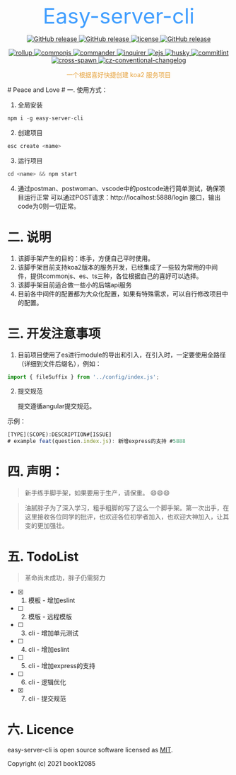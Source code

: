 <p align="center">
    <font size="50" color="#409EFF">Easy-server-cli</font>
</p>
<p align="center">
  <a href="#">
    <img src="https://img.shields.io/github/package-json/v/book12085/easy-server-cli" alt="GitHub release">
  </a>
  <a href="https://github.com/PanJiaChen/vue-element-admin/releases">
    <img src="https://img.shields.io/github/v/release/book12085/easy-server-cli" alt="GitHub release">
  </a>
  <a href="https://github.com/book12085/easy-server-cli/blob/master/LICENSE">
    <img src="https://img.shields.io/github/license/book12085/easy-server-cli" alt="license">
  </a>
  <a href="#">
    <img src="https://img.shields.io/github/last-commit/book12085/easy-server-cli" alt="GitHub release">
  </a>
</p>
<p align="center">
<a href="https://www.npmjs.com/package/rollup">
    <img src="https://img.shields.io/npm/v/rollup?color=yellowgreen&label=rollup" alt="rollup">
  </a>
  <a href="https://www.npmjs.com/package/@rollup/plugin-commonjs">
    <img src="https://img.shields.io/npm/v/@rollup/plugin-commonjs?label=%40rollup%2Fplugin-commonjs" alt="commonjs">
  </a>
  <a href="https://www.npmjs.com/package/commander">
    <img src="https://img.shields.io/npm/v/commander?color=green&label=commander" alt="commander">
  </a>
  <a href="https://www.npmjs.com/package/inquirer">
    <img src="https://img.shields.io/npm/v/inquirer?color=orange&label=inquirer" alt="inquirer">
  </a>
  <a href="https://www.npmjs.com/package/ejs">
    <img src="https://img.shields.io/npm/v/ejs?color=blue&label=ejs" alt="ejs">
  </a>
  <a href="https://www.npmjs.com/package/husky">
    <img src="https://img.shields.io/npm/v/husky?color=red&label=husky" alt="husky">
  </a>
  <a href="https://www.npmjs.com/package/commitlint">
    <img src="https://img.shields.io/npm/v/commitlint?color=success&label=commitlint" alt="commitlint">
  </a>
  <a href="https://www.npmjs.com/package/cross-spawn">
    <img src="https://img.shields.io/npm/v/cross-spawn?color=green&label=cross-spawn" alt="cross-spawn">
  </a>
  <a href="https://www.npmjs.com/package/cz-conventional-changelog">
    <img src="https://img.shields.io/npm/v/cz-conventional-changelog?color=9cf&label=cz-conventional-changelog" alt="cz-conventional-changelog">
  </a>
</p>
<p align="center">
    <font color="#E6A23C">一个根据喜好快捷创建 koa2 服务项目</font>
</p>
# Peace and Love
# 一. 使用方式：

1. 全局安装
```javascript
npm i -g easy-server-cli
```

2. 创建项目
```javascript
esc create <name>
```

3. 运行项目
```javascript
cd <name> && npm start
```

4. 通过postman、postwoman、vscode中的postcode进行简单测试，确保项目运行正常
可以通过POST请求：http://localhost:5888/login 接口，输出code为0则一切正常。

# 二. 说明
1. 该脚手架产生的目的：练手，方便自己平时使用。
2. 该脚手架目前支持koa2版本的服务开发，已经集成了一些较为常用的中间件，提供commonjs、es、ts三种，各位根据自己的喜好可以选择。
3. 该脚手架目前适合做一些小的后端api服务
4. 目前各中间件的配置都为大众化配置，如果有特殊需求，可以自行修改项目中的配置。

# 三. 开发注意事项
1. 目前项目使用了es进行module的导出和引入，在引入时，一定要使用全路径（详细到文件后缀名），例如：
```javascript
import { fileSuffix } from '../config/index.js';
```

2. 提交规范

    提交遵循angular提交规范。

示例：
```javascript
[TYPE](SCOPE):DESCRIPTION#[ISSUE]
# example feat(question.index.js): 新增express的支持 #5888
```

# 四. 声明：

> 新手练手脚手架，如果要用于生产，请保重。  :smile::smile::smile:

> 油腻胖子为了深入学习，粗手粗脚的写了这么一个脚手架。第一次出手，在这里接收各位同学的批评，也欢迎各位初学者加入，也欢迎大神加入，让其变的更加强壮。

# 五. TodoList

> 革命尚未成功，胖子仍需努力

- [x] 1. 模板 - 增加eslint
- [ ] 2. 模版 - 远程模版
- [ ] 3. cli - 增加单元测试
- [ ] 4. cli - 增加eslint
- [ ] 5. cli - 增加express的支持
- [ ] 6. cli - 逻辑优化
- [x] 7. cli - 提交规范

# 六. Licence
easy-server-cli is open source software licensed as [MIT](https://github.com/book12085/easy-server-cli/blob/master/LICENSE).

Copyright (c) 2021 book12085